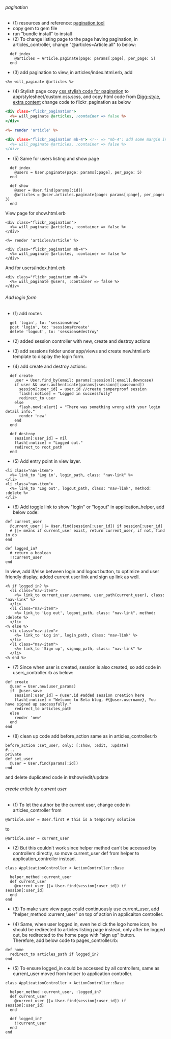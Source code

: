 ###### pagination

- (1) resources and reference: [pagination tool](https://github.com/mislav/will_paginate)
- copy gem to gem file
- run "bundle install" to install
- (2) To change listing page to the page having pagination, in articles_controller, change "@articles=Article.all" to below:  
```
  def index
    @articles = Article.paginate(page: params[:page], per_page: 5)
  end
```
- (3) add pagination to view, in articles/index.html.erb, add
```
<%= will_paginate @articles %>
```
- (4) Stylish page
copy [css stylish code for pagination](http://mislav.github.io/will_paginate/pagination.css) to app/stylesheet/custom.css.scss, and copy html code from [Digg-style, extra content](http://mislav.github.io/will_paginate/) change code to flickr_pagination as below
```index.html.erb
<div class="flickr_pagination">
  <%= will_paginate @articles, :container => false %>
</div>

<%= render 'article' %>

<div class="flickr_pagination mb-4"> <!-- => "mb-4": add some margin in the bottom(bs) >
  <%= will_paginate @articles, :container => false %>
</div>
```

- (5) Same for users listing and show page
```
  def index
    @users = User.paginate(page: params[:page], per_page: 5)
  end

  def show
    @user = User.find(params[:id])
    @articles = @user.articles.paginate(page: params[:page], per_page: 3)
  end
```
View page for show.html.erb
```
<div class="flickr_pagination">
  <%= will_paginate @articles, :container => false %>
</div>

<%= render 'articles/article' %>

<div class="flickr_pagination mb-4">
  <%= will_paginate @articles, :container => false %>
</div>
```
And for users/index.html.erb
```
<div class="flickr_pagination mb-4">
  <%= will_paginate @users, :container => false %>
</div>
```

###### Add login form
- (1) add routes 
```
  get 'login', to: 'sessions#new'
  post 'login', to: 'sessions#create'
  delete 'logout', to: 'sessions#destroy'
```
- (2) added session controller with new, create and destroy actions
- (3) add sessions folder under app/views and create new.html.erb template to display the login form.

- (4) add create and destroy actions:
```
  def create
    user = User.find_by(email: params[:session][:email].downcase)
    if user && user.authenticate(params[:session][:password])
      session[:user_id] = user.id //create tamperproof session
      flash[:notice] = "Logged in successfully"
      redirect_to user
    else
      flash.now[:alert] = "There was something wrong with your login detail info."
      render 'new'
    end
  end

  def destroy
    session[:user_id] = nil
    flash[:notice] = "Logged out."
    redirect_to root_path
  end
  ```
  - (5) Add entry point in view layer.
  ```
  <li class="nav-item">
    <%= link_to 'Log in', login_path, class: "nav-link" %>
  </li>
  <li class="nav-item">
    <%= link_to 'Log out', logout_path, class: "nav-link", method: :delete %>
  </li>
  ```
  - (6) Add toggle link to show "login" or "logout"
  in application_helper, add below code: 
  ```
  def current_user
    @current_user ||= User.find(session[:user_id]) if session[:user_id]
    # ||= means if current_user exist, return current_user, if not, find in db
  end

  def logged_in?
    # return a boolean 
    !!current_user
  end
  ```
  In view, add if/else between login and logout button, to optimize and user friendly display, added current user link and sign up link as well. 
  ```
  <% if logged_in? %>
    <li class="nav-item">
      <%= link_to current_user.username, user_path(current_user), class: "nav-link" %>
    </li>
    <li class="nav-item">
      <%= link_to 'Log out', logout_path, class: "nav-link", method: :delete %>
    </li>
  <% else %>
    <li class="nav-item">
      <%= link_to 'Log in', login_path, class: "nav-link" %>
    </li>
    <li class="nav-item">
      <%= link_to 'Sign up', signup_path, class: "nav-link" %>
    </li>
  <% end %>
  ```
  - (7) Since when user is created, session is also created, so add code in users_controller.rb as below:
  ```
  def create
    @user = User.new(user_params)
    if  @user.save
      session[:user_id] = @user.id #added session creation here 
      flash[:notice] = "Welcome to Beta blog, #{@user.username}, You have signed up successfully."
      redirect_to articles_path
    else
      render 'new'
    end
  end
  ```
  - (8) clean up code add before_action same as in articles_controller.rb
  ```
  before_action :set_user, only: [:show, :edit, :update]
  #...
  private
  def set_user
    @user = User.find(params[:id])
  end
  ```
  and delete duplicated code in #show/edit/update


###### create article by current user
- (1) To let the author be the current user, change code in articles_controller
from  
```
@article.user = User.first # this is a temporary solution
```
to 
```
@article.user = current_user
```
- (2) But this couldn't work since helper method can't be accessed by controllers directly, so move current_user def from helper to application_controller instead.
```
class ApplicationController < ActionController::Base
  
  helper_method :current_user
  def current_user
    @current_user ||= User.find(session[:user_id]) if session[:user_id]
  end
end
```
- (3) To make sure view page could continuously use current_user, add "helper_method :current_user" on top of action in applicaiton controller.

- (4) Same, when user logged in, even he click the logo home icon, he should be redirected to articles listing page instead, only after he logged out, be redirected to the home page with "sign up" button.  
Therefore, add below code to pages_controller.rb:  
```
def home
  redirect_to articles_path if logged_in?
end
```
- (5) To ensure logged_in could be accessed by all controllers, same as current_user moved from helper to application controller.  
```
class ApplicationController < ActionController::Base

  helper_method :current_user, :logged_in?
  def current_user
    @current_user ||= User.find(session[:user_id]) if session[:user_id]
  end

  def logged_in?
    !!current_user
  end
end
```

